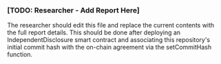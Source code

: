 
### [TODO: Researcher - Add Report Here]

The researcher should edit this file and replace the current contents with the full report details. This should be done after deploying an IndependentDisclosure smart contract and associating this repository's initial commit hash with the on-chain agreement via the setCommitHash function.